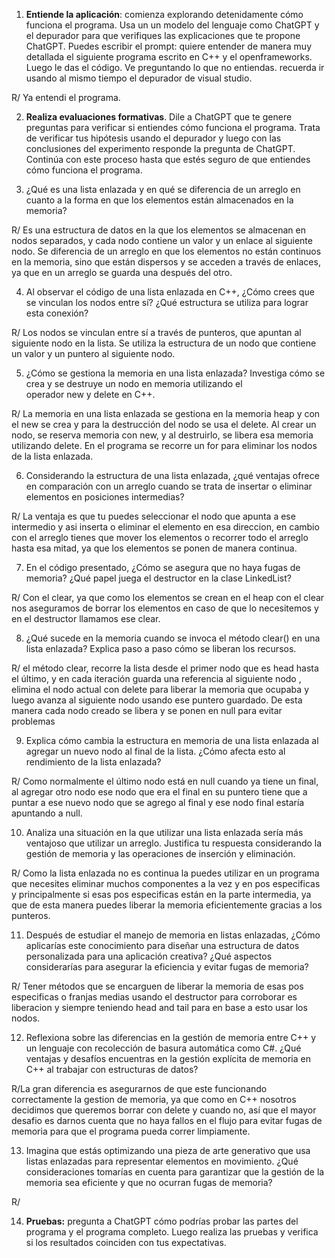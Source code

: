 1. **Entiende la aplicación**: comienza explorando detenidamente cómo funciona el programa. Usa un un modelo del lenguaje como ChatGPT y el depurador para que verifiques las explicaciones que te propone ChatGPT. Puedes escribir el prompt: quiere entender de manera muy detallada el siguiente programa escrito en C++ y el openframeworks. Luego le das el código. Ve preguntando lo que no entiendas. recuerda ir usando al mismo tiempo el depurador de visual studio.

R/ Ya entendi el programa.


2. **Realiza evaluaciones formativas**. Dile a ChatGPT que te genere preguntas para verificar si entiendes cómo funciona el programa. Trata de verificar tus hipótesis usando el depurador y luego con las conclusiones del experimento responde la pregunta de ChatGPT. Continúa con este proceso hasta que estés seguro de que entiendes cómo funciona el programa.



3. ¿Qué es una lista enlazada y en qué se diferencia de un arreglo en cuanto a la forma en que los elementos están almacenados en la memoria?

R/ Es una estructura de datos en la que los elementos se almacenan en nodos separados, y cada nodo contiene un valor y un enlace al siguiente nodo. Se diferencia de un arreglo en que los elementos no están continuos en la memoria, sino que están dispersos y se acceden a través de enlaces, ya que en un arreglo se guarda una después del otro.   


4. Al observar el código de una lista enlazada en C++, ¿Cómo crees que se vinculan los nodos entre sí? ¿Qué estructura se utiliza para lograr esta conexión?

R/ Los nodos se vinculan entre sí a través de punteros, que apuntan al siguiente nodo en la lista. Se utiliza la estructura de un nodo que contiene un valor y un puntero al siguiente nodo.


5. ¿Cómo se gestiona la memoria en una lista enlazada? Investiga cómo se crea y se destruye un nodo en memoria utilizando el operador new y delete en C++.

R/ La memoria en una lista enlazada se gestiona en la memoria heap y con el new se crea y  para la destrucción del nodo se usa el delete. Al crear un nodo, se reserva memoria con new, y al destruirlo, se libera esa memoria utilizando delete. En el programa se recorre un for para eliminar los nodos de la lista enlazada.


6. Considerando la estructura de una lista enlazada, ¿qué ventajas ofrece en comparación con un arreglo cuando se trata de insertar o eliminar elementos en posiciones intermedias?

R/  La ventaja es que tu puedes seleccionar el nodo que apunta a ese intermedio y asi inserta o eliminar el elemento en esa direccion, en cambio con el arreglo tienes que mover los elementos o recorrer todo el arreglo hasta esa mitad, ya que los elementos se ponen de manera continua.


7. En el código presentado, ¿Cómo se asegura que no haya fugas de memoria? ¿Qué papel juega el destructor en la clase LinkedList?

R/ Con el clear, ya que como los elementos se crean en el heap con el clear nos aseguramos de borrar los elementos en caso de que lo necesitemos y en el destructor llamamos ese clear.


8. ¿Qué sucede en la memoria cuando se invoca el método clear() en una lista enlazada? Explica paso a paso cómo se liberan los recursos.

R/ el método clear, recorre la lista desde el primer nodo que es head hasta el último, y en cada iteración guarda una referencia al siguiente nodo , elimina el nodo actual con delete para liberar la memoria que ocupaba y luego avanza al siguiente nodo usando ese puntero guardado. De esta manera cada nodo creado se libera y se ponen en null para evitar problemas


9. Explica cómo cambia la estructura en memoria de una lista enlazada al agregar un nuevo nodo al final de la lista. ¿Cómo afecta esto al rendimiento de la lista enlazada?

R/ Como normalmente el último nodo está en null cuando ya tiene un final, al agregar otro nodo ese nodo que era el final en su puntero tiene que a puntar a ese nuevo nodo que se agrego al final y ese nodo final estaría apuntando a null.

10. Analiza una situación en la que utilizar una lista enlazada sería más ventajoso que utilizar un arreglo. Justifica tu respuesta considerando la gestión de memoria y las operaciones de inserción y eliminación.

R/ Como la lista enlazada no es continua la puedes utilizar en un programa que necesites eliminar muchos componentes a la vez y en pos especificas y principalmente si esas pos especificas están en la parte intermedia, ya que de esta manera puedes liberar la memoria eficientemente gracias a los punteros.

11. Después de estudiar el manejo de memoria en listas enlazadas, ¿Cómo aplicarías este conocimiento para diseñar una estructura de datos personalizada para una aplicación creativa? ¿Qué aspectos considerarías para asegurar la eficiencia y evitar fugas de memoria?

R/ Tener métodos que se encarguen de liberar la memoria de esas pos especificas o franjas medias usando el destructor para corroborar es liberacion y siempre teniendo head and tail para en base a esto usar los nodos.

12. Reflexiona sobre las diferencias en la gestión de memoria entre C++ y un lenguaje con recolección de basura automática como C#. ¿Qué ventajas y desafíos encuentras en la gestión explícita de memoria en C++ al trabajar con estructuras de datos?

R/La gran diferencia es asegurarnos de que este funcionando correctamente la gestion de memoria, ya que como en C++ nosotros decidimos que queremos borrar con delete y cuando no, así que el mayor desafio es darnos cuenta que no haya fallos en el flujo para evitar fugas de memoria para que el programa pueda correr limpiamente.

13. Imagina que estás optimizando una pieza de arte generativo que usa listas enlazadas para representar elementos en movimiento. ¿Qué consideraciones tomarías en cuenta para garantizar que la gestión de la memoria sea eficiente y que no ocurran fugas de memoria?

R/

14. **Pruebas:** pregunta a ChatGPT cómo podrías probar las partes del programa y el programa completo. Luego realiza las pruebas y verifica si los resultados coinciden con tus expectativas.